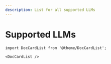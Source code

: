 ```yaml
---
description: List for all supported LLMs 
---
```

# Supported LLMs 


```mdx-code-block
import DocCardList from '@theme/DocCardList';

<DocCardList />
```